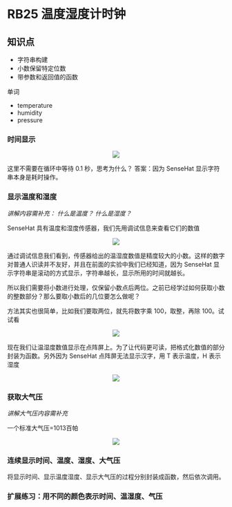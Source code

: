 # RB25 温度湿度计时钟

## 知识点

- 字符串构建
- 小数保留特定位数
- 带参数和返回值的函数

单词

- temperature
- humidity
- pressure

### 时间显示

<div align="center">
    <img src="/media/15612041406620.jpg">
</div>

这里不需要在循环中等待 0.1 秒，思考为什么？
答案：因为 SenseHat 显示字符串本身是耗时操作。

### 显示温度和湿度

*讲解内容需补充：
什么是温度？
什么是湿度？*

SenseHat 具有温度和湿度传感器，我们先用调试信息来查看它们的数值

<div align="center">
    <img src="/media/15612044689108.jpg">
</div>

通过调试信息我们看到，传感器给出的温湿度数值是精度较大的小数。这样的数字对普通人识读并不友好，并且在前面的实验中我们已经知道，因为 SenseHat 显示字符串是滚动的方式显示，字符串越长，显示所用的时间就越长。

所以我们需要将小数进行处理，仅保留小数点后两位。之前已经学过如何获取小数的整数部分？那么要取小数后的几位要怎么做呢？

方法其实也很简单，比如我们要取两位，就先将数字乘 100，取整，再除 100。试试看

<div align="center">
    <img src="/media/15612056879038.jpg">
</div>

现在我们让温湿度数值显示在点阵屏上。为了让代码更可读，把格式化数值的部分封装为函数。另外因为 SenseHat 点阵屏无法显示汉字，用 T 表示温度，H 表示湿度

<div align="center">
    <img src="/media/15612077539025.jpg">
</div>


### 获取大气压

*讲解大气压内容需补充*


一个标准大气压=1013百帕
<div align="center">
    <img src="/media/15612083489147.jpg">
</div>


### 连续显示时间、温度、湿度、大气压

将显示时间、显示温度湿度、显示大气压的过程分别封装成函数，然后依次调用。

### 扩展练习：用不同的颜色表示时间、温湿度、气压


